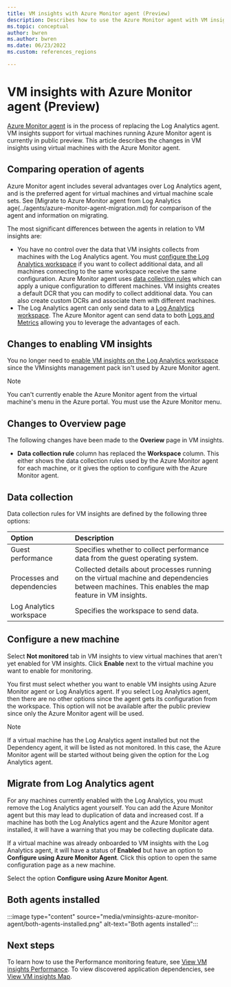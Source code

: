 ```yaml
---
title: VM insights with Azure Monitor agent (Preview)
description: Describes how to use the Azure Monitor agent with VM insights.
ms.topic: conceptual
author: bwren
ms.author: bwren
ms.date: 06/23/2022
ms.custom: references_regions

---
```


#  VM insights with Azure Monitor agent (Preview)
[Azure Monitor agent](../agents/azure-monitor-agent-overview.md) is in the process of replacing the Log Analytics agent. VM insights support for virtual machines running Azure Monitor agent is currently in public preview. This article describes the changes in VM insights using virtual machines with the Azure Monitor agent. 


## Comparing operation of agents
Azure Monitor agent includes several advantages over Log Analytics agent, and is the preferred agent for virtual machines and virtual machine scale sets. See [Migrate to Azure Monitor agent from Log Analytics age(../agents/azure-monitor-agent-migration.md) for comparison of the agent and information on migrating.

The most significant differences between the agents in relation to VM insights are:

- You have no control over the data that VM insights collects from machines with the Log Analytics agent. You must [configure the Log Analytics workspace](../agents/agent-data-sources.md) if you want to collect additional data, and all machines connecting to the same workspace receive the same configuration. Azure Monitor agent uses [data collection rules](../essentials/data-collection-rule-overview.md) which can apply a unique configuration to different machines. VM insights creates a default DCR that you can modify to collect additional data. You can also create custom DCRs and associate them with different machines.
- The Log Analytics agent can only send data to a [Log Analytics workspace](../logs/log-analytics-workspace-overview.md). The Azure Monitor agent can send data to both [Logs and Metrics](../data-platform.md) allowing you to leverage the advantages of each. 


## Changes to enabling VM insights
You no longer need to [enable VM insights on the Log Analytics workspace](vminsights-enable-portal.md#enable-vm-insights) since the VMinsights management pack isn't used by Azure Monitor agent.

> [!NOTE]
> You can't currently enable the Azure Monitor agent from the virtual machine's menu in the Azure portal. You must use the Azure Monitor menu.




## Changes to Overview page

The following changes have been made to the **Overiew** page in VM insights.

- **Data collection rule** column has replaced the **Workspace** column. This either shows the data collection rules used by the Azure Monitor agent for each machine, or it gives the option to configure with the Azure Monitor agent.

## Data collection
Data collection rules for VM insights are defined by the following three options:

| Option | Description |
|:---|:---|
| Guest performance | Specifies whether to collect performance data from the guest operating system. |
| Processes and dependencies | Collected details about processes running on the virtual machine and dependencies between machines. This enables the map feature in VM insights. |
| Log Analytics workspace | Specifies the workspace to send data.|

## Configure a new machine
Select **Not monitored** tab in VM insights to view virtual machines that aren't yet enabled for VM insights. Click **Enable** next to the virtual machine you want to enable for monitoring.

You first must select whether you want to enable VM insights using Azure Monitor agent or Log Analytics agent. If you select Log Analytics agent, then there are no other options since the agent gets its configuration from the workspace. This option will not be available after the public preview since only the Azure Monitor agent will be used.

> [!NOTE]
> If a virtual machine has the Log Analytics agent installed but not the Dependency agent, it will be listed as not monitored. In this case, the Azure Monitor agent will be started without being given the option for the Log Analytics agent.




## Migrate from Log Analytics agent
For any machines currently enabled with the Log Analytics, you must remove the Log Analytics agent yourself. You can add the Azure Monitor agent but this may lead to duplication of data and increased cost. If a machine has both the Log Analytics agent and the Azure Monitor agent installed, it will have a warning that you may be collecting duplicate data. 


If a virtual machine was already onboarded to VM insights with the Log Analytics agent, it will have a status of **Enabled** but have an option to **Configure using Azure Monitor Agent**. Click this option to open the same configuration page as a new machine.




Select the option **Configure using Azure Monitor Agent**.





## Both agents installed

:::image type="content" source="media/vminsights-azure-monitor-agent/both-agents-installed.png" alt-text="Both agents installed":::


## Next steps

To learn how to use the Performance monitoring feature, see [View VM insights Performance](../vm/vminsights-performance.md). To view discovered application dependencies, see [View VM insights Map](../vm/vminsights-maps.md).
